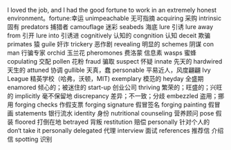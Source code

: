 I loved the job, and I had the good fortune to work in an extremely honest environment。fortune:幸运
unimpeachable 无可指摘
acquiring 采购
intrinsic 固有
predators 捕猎者
camouflage 迷彩
seabeds 海底
lure 引诱 
lure away from 引开
lure into 引诱进
cognitively 认知的
congnition 认知
deceit 欺骗
primates 猿
guile 奸诈
trickery 恶作剧
revealing 明显的
schemes 阴谋
con man 行骗专家
orchid 玉兰花
pheromones 费洛蒙 信息素
wasps 蜜蜂
copulating 交配
pollen 花粉
fraud 骗取
suspect 怀疑
innate 先天的
hardwired 天生的
attuned 协调
gullible 天真，蠢
personable 平易近人，风度翩翩
Ivy League 精英学校（哈弗，沃顿，MIT)
exemplary 模范的
heyday 全盛期
enamored  倾心的；被迷住的
start-up 创业公司
thriving 繁荣的；旺盛的；兴旺的
implicitly 毫不保留地
discrepancy 差异；不一致；分歧
embezzled 盗用；挪用
forging checks 作假支票
forging signature 假冒签名
forging painting 假冒画
statements 银行流水
identity 身份
nutritional counseling 营养顾问
pose 假装
floored 打倒在地
betrayed 背叛
restitution 赔偿
personally 针对个人的
don‘t take it personally
delegated 代理
interview 面试
references 推荐信 介绍信
spotting 识别